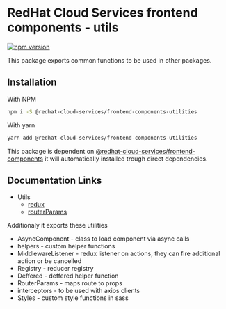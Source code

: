 # RedHat Cloud Services frontend components - utils
[![npm version](https://badge.fury.io/js/%40redhat-cloud-services%2Ffrontend-components-utilities.svg)](https://badge.fury.io/js/%40redhat-cloud-services%2Ffrontend-components-utilities)

This package exports common functions to be used in other packages.

## Installation
With NPM
```bash
npm i -S @redhat-cloud-services/frontend-components-utilities
```

With yarn
```bash
yarn add @redhat-cloud-services/frontend-components-utilities
```

This package is dependent on [@redhat-cloud-services/frontend-components](https://www.npmjs.com/package/@redhat-cloud-services/frontend-components) it will automatically installed trough direct dependencies.

## Documentation Links

* Utils
  * [redux](doc/redux.md)
  * [routerParams](doc/routerParams.md)

Additionaly it exports these utilities
* AsyncComponent - class to load component via async calls
* helpers - custom helper functions
* MiddlewareListener - redux listener on actions, they can fire additional action or be cancelled
* Registry - reducer registry
* Deffered - deffered helper function
* RouterParams - maps route to props
* interceptors - to be used with axios clients
* Styles - custom style functions in sass

